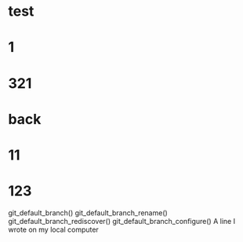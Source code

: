 # test
# 1
# 321
# back
# 11
# 123
git_default_branch()
git_default_branch_rename()
git_default_branch_rediscover()
git_default_branch_configure()
A line I wrote on my local computer